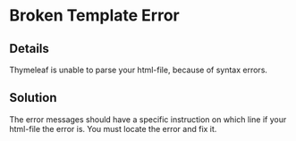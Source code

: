 # Broken Template Error

## Details

Thymeleaf is unable to parse your html-file, because of syntax errors.

## Solution

The error messages should have a specific instruction on which line if your html-file the error is. 
You must locate the error and fix it.
